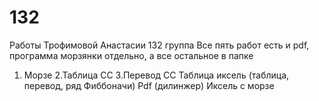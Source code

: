 # 132
Работы Трофимовой Анастасии 132 группа
Все пять работ есть и pdf, программа морзянки отдельно, а все остальное в папке
1. Морзе
2.Таблица СС
3.Перевод СС
Таблица иксель (таблица, перевод, ряд Фиббоначи)
Pdf (дилинжер)
Иксель с морзе
